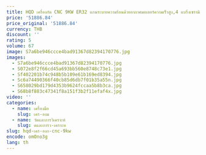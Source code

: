 ```yaml
---
title: HQD เครื่องกัด CNC 9KW ER32 แกนระบายความร้อนด้วยอากาศมอเตอร์ความเร็วสูง,4 แบริ่งเซรามิค,งานไม้แกะสลักและตัด
price: '51886.84'
price_original: '51886.84'
currency: THB
discount: ''
rating: 5
volume: 67
image: S7a6be946ccce4bad91367d82394170776.jpg
images:
  - S7a6be946ccce4bad91367d82394170776.jpg
  - S072e8f2f66cd45a693bb560e8748c73e1.jpg
  - Sf402201b74c948b5b109e61b169ed8394.jpg
  - Sc6a74490366f40cb85d6db7f01b35a55n.jpg
  - S658029bd179d4353b9624fccaa5b8b3ca.jpg
  - S68b8f883c47341f8a151f3b2f11efaf4x.jpg
video: ''
categories:
  - name: เครื่องมือ
    slug: เคร-องม
  - name: วัดและการวิเคราะห์
    slug: ดและการว-เคราะห
slug: hqd-เคร-องก-cnc-9kw
encode: omOno3g
lang: th
---
```

  
